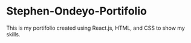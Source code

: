 # Stephen-Ondeyo-Portifolio

This is my portifolio created using React.js, HTML, and CSS to show my skills.
